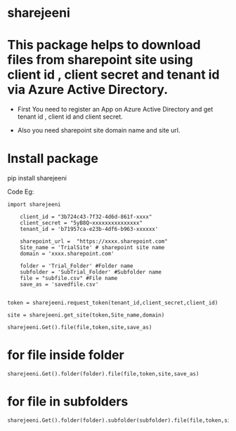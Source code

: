 # sharejeeni
# This package helps to download files from sharepoint site using client id , client secret and tenant id via Azure Active Directory. 

- First You need to register an App on Azure Active Directory and get tenant id , client id and client secret.

- Also you need sharepoint site domain name and site url.

# Install package
 pip install sharejeeni

 Code Eg:

    import sharejeeni

        client_id = "3b724c43-7f32-4d6d-861f-xxxx"
        client_secret = "5yB8Q~xxxxxxxxxxxxxxx"
        tenant_id = 'b71957ca-e23b-4df6-b963-xxxxxx'
        
        sharepoint_url =  "https://xxxx.sharepoint.com"
        Site_name = 'TrialSite' # sharepoint site name
        domain = 'xxxx.sharepoint.com'

        folder = 'Trial_Folder' #Folder name
        subfolder = 'SubTrial_Folder' #Subfolder name
        file = "subfile.csv" #File name
        save_as = 'savedfile.csv' 


    token = sharejeeni.request_token(tenant_id,client_secret,client_id)

    site = sharejeeni.get_site(token,Site_name,domain)

    sharejeeni.Get().file(file,token,site,save_as)

# for file inside folder

    sharejeeni.Get().folder(folder).file(file,token,site,save_as)

# for file in subfolders

    sharejeeni.Get().folder(folder).subfolder(subfolder).file(file,token,site,save_as)
